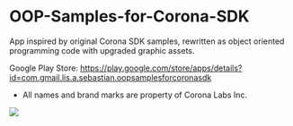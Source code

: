 # OOP-Samples-for-Corona-SDK
App inspired by original Corona SDK samples, rewritten as object oriented programming code with upgraded graphic assets.

Google Play Store: https://play.google.com/store/apps/details?id=com.gmail.lis.a.sebastian.oopsamplesforcoronasdk

* All names and brand marks are property of Corona Labs Inc.

![](http://mediamac.ayz.pl/IMG/icon.jpg)
